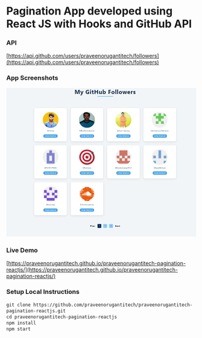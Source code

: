 # Pagination App developed using React JS with Hooks and GitHub API

### API

[https://api.github.com/users/praveenorugantitech/followers](https://api.github.com/users/praveenorugantitech/followers)


### App Screenshots

![screenshot of the app](https://raw.githubusercontent.com/praveenorugantitech/praveenorugantitech-pagination-reactjs/master/src/images/screenshot.PNG)


### Live Demo

[https://praveenorugantitech.github.io/praveenorugantitech-pagination-reactjs/](https://praveenorugantitech.github.io/praveenorugantitech-pagination-reactjs/)


### Setup Local Instructions

```
git clone https://github.com/praveenorugantitech/praveenorugantitech-pagination-reactjs.git
cd praveenorugantitech-pagination-reactjs
npm install
npm start

```
